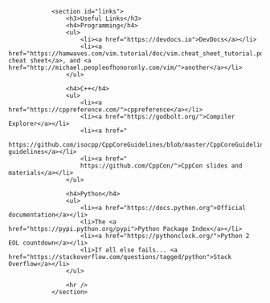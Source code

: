 				<section id="links">
					<h3>Useful Links</h3>
					<h4>Programming</h4>
					<ul>
						<li><a href="https://devdocs.io">DevDocs</a></li>
						<li><a href="https://hamwaves.com/vim.tutorial/doc/vim.cheat_sheet_tutorial.pdf">vim cheat sheet</a>, and <a href="http://michael.peopleofhonoronly.com/vim/">another</a></li>
					</ul>
					
					<h4>C++</h4>
					<ul>
						<li><a href="https://cppreference.com/">cppreference</a></li>
						<li><a href="https://godbolt.org/">Compiler Explorer</a></li>
						<li><a href="
						https://github.com/isocpp/CppCoreGuidelines/blob/master/CppCoreGuidelines.md">Core guidelines</a></li>
						<li><a href="
						https://github.com/CppCon/">CppCon slides and materials</a></li>
					</ul>
					
					<h4>Python</h4>
					<ul>
						<li><a href="https://docs.python.org">Official documentation</a></li>
						<li>The <a href="https://pypi.python.org/pypi">Python Package Index</a></li>
						<li><a href="https://pythonclock.org/">Python 2 EOL countdown</a></li>
						<li>If all else fails... <a href="https://stackoverflow.com/questions/tagged/python">Stack Overflow</a></li>
					</ul>
					
					<hr />
				</section>